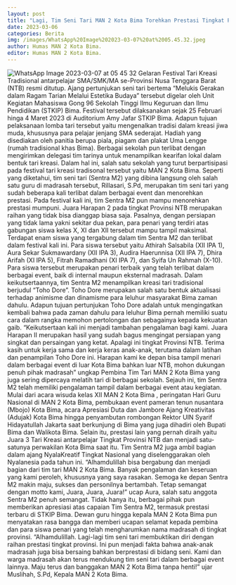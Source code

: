 ```yaml
---
layout: post
title: "Lagi, Tim Seni Tari MAN 2 Kota Bima Torehkan Prestasi Tingkat Provinsi"
date: 2023-03-06
categories: Berita
img: /images/WhatsApp%20Image%202023-03-07%20at%2005.45.32.jpeg
author: Humas MAN 2 Kota Bima.
editor: Humas MAN 2 Kota Bima.
---
```


![WhatsApp Image 2023-03-07 at 05 45 32](https://user-images.githubusercontent.com/124013543/223244401-8b60d1dc-4311-46bb-a2d9-92108ad24536.jpeg)
Gelaran Festival Tari Kreasi Tradisional antarpelajar SMA/SMK/MA se-Provinsi Nusa Tenggara Barat (NTB) resmi ditutup. Ajang pertunjukan seni tari bertema “Melukis Gerakan dalam Ragam Tarian Melalui Estetika Budaya” tersebut digelar oleh Unit Kegiatan Mahasiswa Gong 96 Sekolah Tinggi Ilmu Keguruan dan Ilmu Pendidikan (STKIP) Bima. Festival tersebut dilaksanakan sejak 25 Februari hinga 4 Maret 2023 di Auditorium Amy Jafar STKIP Bima.
Adapun tujuan pelaksanaan lomba tari tersebut yaitu mengenalkan tradisi dalam kreasi jiwa muda, khususnya para pelajar jenjang SMA sederajat. Hadiah yang disediakan oleh panitia berupa piala, piagam dan plakat Uma Lengge (rumah tradisional khas Bima). Berbagai sekolah pun terlibat dengan mengirimkan delegasi tim tarinya untuk menampilkan kearifan lokal dalam bentuk tari kreasi.
Dalam hal ini, salah satu sekolah yang turut berpartisipasi pada festival tari kreasi tradisonal tersebut yaitu MAN 2 Kota Bima. Seperti yang diketahui, tim seni tari (Sentra M2) yang dibina langsung oleh salah satu guru di madrasah tersebut, Rillasari, S.Pd, merupakan tim seni tari yang sudah beberapa kali terlibat dalam berbagai event dan menorehkan prestasi. 
Pada festival kali ini, tim Sentra M2 pun mampu menorehkan prestasi mumpuni. Juara Harapan 2 pada tingkat Provinsi NTB merupakan raihan yang tidak bisa dianggap biasa saja. Pasalnya, dengan persiapan yang tidak lama yakni sekitar dua pekan, para penari yang terdiri atas gabungan siswa kelas X, XI dan XII tersebut mampu tampil maksimal.
Terdapat enam siswa yang tergabung dalam tim Sentra M2 dan terlibat dalam festival kali ini. Para siswa tersebut yaitu Athirah Salsabila (XII IPA 1), Aura Sekar Sukmawardany (XII IPA 3), Audira Haerunnisa (XII IPA 7), Dhira Arifah (XI IPA 5), Fitrah Ramadhani (XI IPA 7), dan Syifa Un Rahmah (X-10). Para siswa tersebut merupakan penari terbaik yang telah terlibat dalam berbagai event, baik di internal maupun eksternal madrasah.
Dalam keikutsertaannya, tim Sentra M2 menampilkan kreasi tari tradisional berjudul “Toho Dore”. Toho Dore merupakan salah satu bentuk aktualisasi terhadap animisme dan dinamisme para leluhur masyarakat Bima zaman dahulu. Adapun tujuan pertunjukan Toho Dore adalah untuk mengingatkan kembali bahwa pada zaman dahulu para leluhur Bima pernah memiliki suatu cara dalam rangka memohon pertolongan dan sebagainya kepada kekuatan gaib.
“Keikutsertaan kali ini menjadi tambahan pengalaman bagi kami. Juara Harapan II merupakan hasil yang sudah bagus mengingat persiapan yang singkat dan persaingan yang ketat. Apalagi ini tingkat Provinsi NTB. Terima kasih untuk kerja sama dan kerja keras anak-anak, terutama dalam latihan dan penampilan Toho Dore ini. Harapan kami ke depan bisa tampil menari dalam berbagai event di luar Kota Bima bahkan luar NTB, mohon dukungan penuh pihak madrasah” ungkap Pembina Tim Tari MAN 2 Kota Bima yang juga sering dipercaya melatih tari di berbagai sekolah.
Sejauh ini, tim Sentra M2 telah memiliki pengalaman tampil dalam berbagai event atau kegiatan. Mulai dari acara wisuda kelas XII MAN 2 Kota Bima , peringatan Hari Guru Nasional di MAN 2 Kota Bima, pembukaan event pameran tenun nusantara (Mbojo) Kota Bima, acara Apresiasi Duta dan Jambore Ajang Kreativitas (Adujak) Kota Bima hingga penyambutan rombongan Rektor UIN Syarif Hidayatullah Jakarta saat berkunjung di Bima yang juga dihadiri oleh Bupati Bima dan Walikota Bima. Selain itu, prestasi lain yang pernah diraih yaitu Juara 3 Tari Kreasi antarpelajar Tingkat Provinsi NTB dan menjadi satu-satunya perwakilan Kota Bima saat itu. Tim Sentra M2 juga ambil bagian dalam ajang NyalaKreatif Tingkat Nasional yang diselenggarakan oleh Nyalanesia pada tahun ini.
“Alhamdulillah bisa bergabung dan menjadi bagian dari tim tari MAN 2 Kota Bima. Banyak pengalaman dan keseruan yang kami peroleh, khususnya yang saya rasakan. Semoga ke depan Sentra M2 makin maju, sukses dan personilnya bertambah. Tetap semangat dengan motto kami, Juara, Juara, Juara!” ucap Aura, salah satu anggota Sentra M2 penuh semangat.
Tidak hanya itu, berbagai pihak pun memberikan apresiasi atas capaian Tim Sentra M2, termasuk prestasi terbaru di STKIP Bima. Dewan guru hingga kepala MAN 2 Kota Bima pun menyatakan rasa bangga dan memberi ucapan selamat kepada pembina dan para siswa penari yang telah mengharumkan nama madrasah di tingkat provinsi.
“Alhamdulillah. Lagi-lagi tim seni tari membuktikan diri dengan raihan prestasi tingkat provinsi. Ini pun menjadi fakta bahwa anak-anak madrasah juga bisa bersaing bahkan berprestasi di bidang seni. Kami dan warga madrasah akan terus mendukung tim seni tari dalam berbagai event lainnya. Maju terus dan banggakan MAN 2 Kota Bima tanpa henti!” ujar Muslihah, S.Pd, Kepala MAN 2 Kota Bima.
